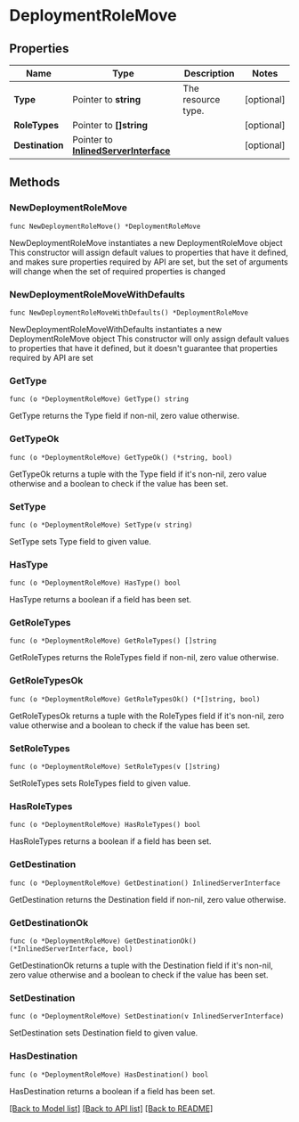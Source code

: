 # DeploymentRoleMove

## Properties

Name | Type | Description | Notes
------------ | ------------- | ------------- | -------------
**Type** | Pointer to **string** | The resource type. | [optional] 
**RoleTypes** | Pointer to **[]string** |  | [optional] 
**Destination** | Pointer to [**InlinedServerInterface**](InlinedServerInterface.md) |  | [optional] 

## Methods

### NewDeploymentRoleMove

`func NewDeploymentRoleMove() *DeploymentRoleMove`

NewDeploymentRoleMove instantiates a new DeploymentRoleMove object
This constructor will assign default values to properties that have it defined,
and makes sure properties required by API are set, but the set of arguments
will change when the set of required properties is changed

### NewDeploymentRoleMoveWithDefaults

`func NewDeploymentRoleMoveWithDefaults() *DeploymentRoleMove`

NewDeploymentRoleMoveWithDefaults instantiates a new DeploymentRoleMove object
This constructor will only assign default values to properties that have it defined,
but it doesn't guarantee that properties required by API are set

### GetType

`func (o *DeploymentRoleMove) GetType() string`

GetType returns the Type field if non-nil, zero value otherwise.

### GetTypeOk

`func (o *DeploymentRoleMove) GetTypeOk() (*string, bool)`

GetTypeOk returns a tuple with the Type field if it's non-nil, zero value otherwise
and a boolean to check if the value has been set.

### SetType

`func (o *DeploymentRoleMove) SetType(v string)`

SetType sets Type field to given value.

### HasType

`func (o *DeploymentRoleMove) HasType() bool`

HasType returns a boolean if a field has been set.

### GetRoleTypes

`func (o *DeploymentRoleMove) GetRoleTypes() []string`

GetRoleTypes returns the RoleTypes field if non-nil, zero value otherwise.

### GetRoleTypesOk

`func (o *DeploymentRoleMove) GetRoleTypesOk() (*[]string, bool)`

GetRoleTypesOk returns a tuple with the RoleTypes field if it's non-nil, zero value otherwise
and a boolean to check if the value has been set.

### SetRoleTypes

`func (o *DeploymentRoleMove) SetRoleTypes(v []string)`

SetRoleTypes sets RoleTypes field to given value.

### HasRoleTypes

`func (o *DeploymentRoleMove) HasRoleTypes() bool`

HasRoleTypes returns a boolean if a field has been set.

### GetDestination

`func (o *DeploymentRoleMove) GetDestination() InlinedServerInterface`

GetDestination returns the Destination field if non-nil, zero value otherwise.

### GetDestinationOk

`func (o *DeploymentRoleMove) GetDestinationOk() (*InlinedServerInterface, bool)`

GetDestinationOk returns a tuple with the Destination field if it's non-nil, zero value otherwise
and a boolean to check if the value has been set.

### SetDestination

`func (o *DeploymentRoleMove) SetDestination(v InlinedServerInterface)`

SetDestination sets Destination field to given value.

### HasDestination

`func (o *DeploymentRoleMove) HasDestination() bool`

HasDestination returns a boolean if a field has been set.


[[Back to Model list]](../README.md#documentation-for-models) [[Back to API list]](../README.md#documentation-for-api-endpoints) [[Back to README]](../README.md)


